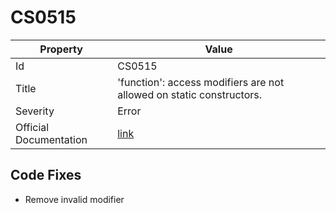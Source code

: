 # CS0515

| Property               | Value                                                                 |
| ---------------------- | --------------------------------------------------------------------- |
| Id                     | CS0515                                                                |
| Title                  | 'function': access modifiers are not allowed on static constructors\. |
| Severity               | Error                                                                 |
| Official Documentation | [link](http://docs.microsoft.com/en-us/dotnet/csharp/misc/cs0515)     |

## Code Fixes

* Remove invalid modifier
